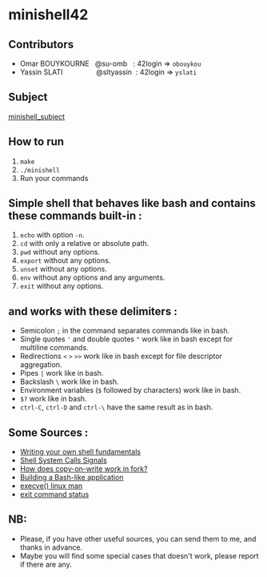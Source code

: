 # minishell42
## Contributors

 - Omar BOUYKOURNE &nbsp;&nbsp;@su-omb &nbsp;	:   42login => `obouykou`
 - Yassin SLATI &nbsp;&nbsp;&nbsp;&nbsp;&nbsp;&nbsp;&nbsp;&nbsp;&nbsp;&nbsp;&nbsp;&nbsp;&nbsp;&nbsp;&nbsp;&nbsp;@sltyassin&nbsp;&nbsp;: 	42login => `yslati`

## Subject

[minishell_subject](https://github.com/su-omb/minishell42/blob/main/en.subject.pdf)

## How to run

 1.  `make`  
 2.  `./minishell`
 3.  Run your commands

## Simple shell that behaves like bash and contains these commands built-in :

 1.  `echo` with option `-n`.   
 2.  `cd` with only a relative or absolute path.
 3.  `pwd` without any options.
 4.  `export` without any options.
 5.  `unset` without any options.
 6.  `env` without any options and any arguments.
 7.  `exit` without any options.

## and works with these delimiters :

 - Semicolon `;` in the command separates commands like in bash.
 -  Single quotes `'` and double quotes `"` work like in bash except for multiline commands.
 - Redirections `<` `>` `>>` work like in bash except for file descriptor aggregation.
 - Pipes `|` work like in bash.
 - Backslash `\` work like in bash.
 - Environment variables (`$` followed by characters) work like in bash.
 - `$?` work like in bash.
 - `ctrl-C`, `ctrl-D` and `ctrl-\` have the same result as in bash.

## Some Sources :

 - [Writing your own shell fundamentals](https://www.cs.purdue.edu/homes/grr/SystemsProgrammingBook/Book/Chapter5-WritingYourOwnShell.pdf)
 - [Shell System Calls Signals](https://cdn.discordapp.com/attachments/769898609562746880/776363294013128734/Shells_SystemCalls_Signals.ppt)
 - [How does copy-on-write work in fork?](https://stackoverflow.com/questions/27161412/how-does-copy-on-write-work-in-fork?rq=1)
 - [ Building a Bash-like application](https://medium.com/@ssreehari/building-a-bash-like-application-e17122609be4)
 - [ execve() linux man](https://linux.die.net/man/2/execve)
 - [exit command status](https://www.cyberciti.biz/faq/linux-bash-exit-status-set-exit-statusin-bash/)


## NB:

 - Please, if you have other useful sources, you can send them to me, and thanks in advance.
 - Maybe you will find some special cases that doesn't work, please report if there are any.
